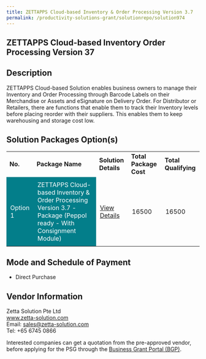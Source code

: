 ```yaml
---
title: ZETTAPPS Cloud-based Inventory & Order Processing Version 3.7
permalink: /productivity-solutions-grant/solutionrepo/solution974
---
```


## ZETTAPPS Cloud-based Inventory Order Processing Version 37

## Description

ZETTAPPS Cloud-based Solution enables business owners to manage their Inventory and Order Processing through Barcode Labels on their Merchandise or Assets and eSignature on Delivery Order.  For Distributor or Retailers, there are functions that enable them to track their Inventory levels before placing reorder with their suppliers.  This enables them to keep warehousing and storage cost low.


## Solution Packages Option(s)

<table>
<tr>
<td><b>No.</b></td>
<td><b>Package Name</b></td>
<td><b>Solution Details</b></td>
<td><b>Total Package Cost</b></td>
<td><b>Total Qualifying</b></td>
</tr>
<tr>
<td style='padding: 10px; background-color: #037E8A; color: #FFFFFF;'>Option 1</td>
<td style='padding: 10px; background-color: #037E8A; color: #FFFFFF;'>ZETTAPPS Cloud-based Inventory & Order Processing Version 3.7 - Package (Peppol ready - With Consignment Module)</td>
<td style='padding: 10px;'><a href='https://www.gobusiness.gov.sg/images/psg/Zetta_Solution_20200015_Annex_3_20200625143545_Part_3.pdf' target='_blank'>View Details</a></td>
<td style='padding: 10px;'>16500</td>
<td style='padding: 10px;'>16500</td>
</tr>
</table>

## Mode and Schedule of Payment

 - Direct Purchase

## Vendor Information

 Zetta Solution Pte Ltd<br>www.zetta-solution.com<br>Email: sales@zetta-solution.com<br>Tel: +65 6745 0866

Interested companies can get a quotation from the pre-approved vendor, before applying for the PSG through the <a href='https://www.businessgrants.gov.sg/' target='_blank' rel='noopener'>Business Grant Portal (BGP)</a>.

<script src="/jquery/resize-tables.js"></script>
